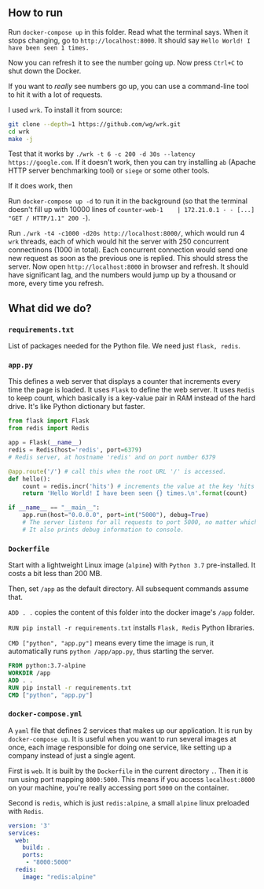 ## How to run

Run `docker-compose up` in this folder. Read what the terminal says. When it stops changing, go to `http://localhost:8000`. It should say `Hello World! I have been seen 1 times.`

Now you can refresh it to see the number going up. Now press `Ctrl+C` to shut down the Docker.

If you want to *really* see numbers go up, you can use a command-line tool to hit it with a lot of requests.

I used `wrk`. To install it from source:

```bash
git clone --depth=1 https://github.com/wg/wrk.git
cd wrk
make -j
```

Test that it works by `./wrk -t 6 -c 200 -d 30s --latency https://google.com`. If it doesn't work, then you can try installing `ab` (Apache HTTP server benchmarking tool) or `siege` or some other tools.

If it does work, then 

Run `docker-compose up -d` to run it in the background (so that the terminal doesn't fill up with 10000 lines of `counter-web-1    | 172.21.0.1 - - [...] "GET / HTTP/1.1" 200 -`).

Run `./wrk -t4 -c1000 -d20s http://localhost:8000/`, which would run 4 `wrk` threads, each of which would hit the server with 250 concurrent connectinons (1000 in total). Each concurrent connection would send one new request as soon as the previous one is replied. This should stress the server. Now open `http://localhost:8000` in browser and refresh. It should have significant lag, and the numbers would jump up by a thousand or more, every time you refresh.

## What did we do?

### `requirements.txt`

List of packages needed for the Python file. We need just `flask, redis`.

### `app.py`

This defines a web server that displays a counter that increments every time the page is loaded. It uses `Flask` to define the web server. It uses `Redis` to keep count, which basically is a key-value pair in RAM instead of the hard drive. It's like Python dictionary but faster.

```python
from flask import Flask
from redis import Redis

app = Flask(__name__)
redis = Redis(host='redis', port=6379)
# Redis server, at hostname 'redis' and on port number 6379

@app.route('/') # call this when the root URL '/' is accessed.
def hello():
    count = redis.incr('hits') # increments the value at the key 'hits' in the Redis database
    return 'Hello World! I have been seen {} times.\n'.format(count)

if __name__ == "__main__":
    app.run(host="0.0.0.0", port=int("5000"), debug=True) 
    # The server listens for all requests to port 5000, no matter which IP address the request is pointing towards.
    # It also prints debug information to console.
```

### `Dockerfile`

Start with a lightweight Linux image (`alpine`) with `Python 3.7` pre-installed. It costs a bit less than 200 MB.

Then, set `/app` as the default directory. All subsequent commands assume that.

`ADD . .` copies the content of this folder into the docker image's `/app` folder.

`RUN pip install -r requirements.txt` installs `Flask, Redis` Python libraries.

`CMD ["python", "app.py"]` means every time the image is run, it automatically runs `python /app/app.py`, thus starting the server.

```dockerfile
FROM python:3.7-alpine
WORKDIR /app
ADD . .
RUN pip install -r requirements.txt
CMD ["python", "app.py"]
```

### `docker-compose.yml`

A `yaml` file that defines 2 services that makes up our application. It is run by `docker-compose up`. It is useful when you want to run several images at once, each image responsible for doing one service, like setting up a company instead of just a single agent.

First is `web`. It is built by the `Dockerfile` in the current directory `.`. Then it is run using port mapping `8000:5000`. This means if you access `localhost:8000` on your machine, you're really accessing port `5000` on the container.

Second is `redis`, which is just `redis:alpine`, a small `alpine` linux preloaded with `Redis`.

```yaml
version: '3'
services:
  web:
    build: .
    ports:
     - "8000:5000"
  redis:
    image: "redis:alpine"
```